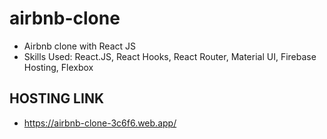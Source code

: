 # airbnb-clone
- Airbnb clone with React JS
- Skills Used: React.JS, React Hooks, React Router, Material UI, Firebase Hosting, Flexbox

## HOSTING LINK
- https://airbnb-clone-3c6f6.web.app/
